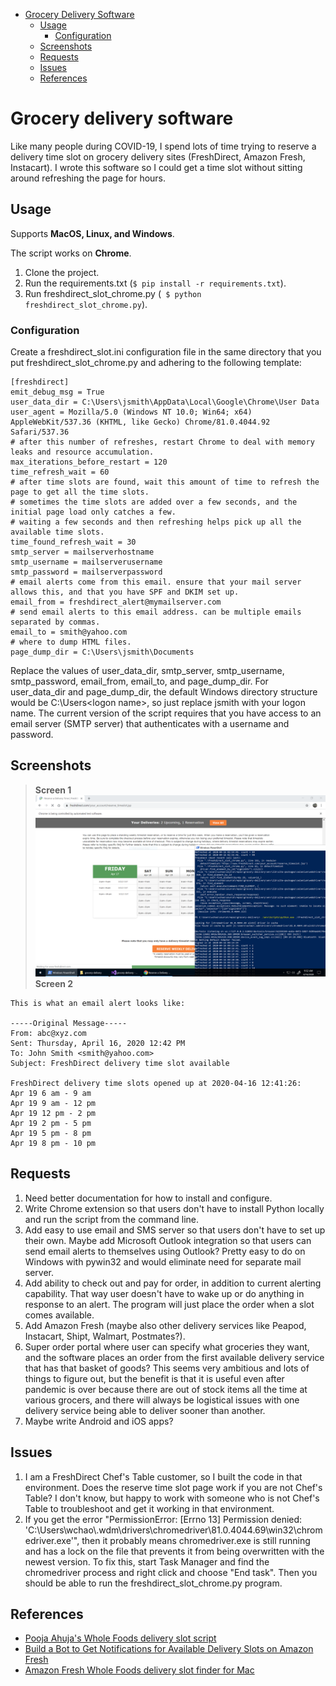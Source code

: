 - [Grocery Delivery Software](#grocery-delivery-software)
  * [Usage](#usage)
    + [Configuration](#configuration)
  * [Screenshots](#screenshots)
  * [Requests](#requests)
  * [Issues](#issues)
  * [References](#references)

# Grocery delivery software

Like many people during COVID-19, I spend lots of time trying to reserve a delivery time slot on grocery delivery sites (FreshDirect, Amazon Fresh, Instacart). I wrote this software so I could get a time slot without sitting around refreshing the page for hours.

## Usage

Supports **MacOS, Linux, and Windows**.

The script works on **Chrome**.

1. Clone the project.
1. Run the requirements.txt (```$ pip install -r requirements.txt```).
2. Run freshdirect_slot_chrome.py (``` $ python freshdirect_slot_chrome.py```).

### Configuration

Create a freshdirect_slot.ini configuration file in the same directory that you put freshdirect_slot_chrome.py and adhering to the following template:

```
[freshdirect]
emit_debug_msg = True
user_data_dir = C:\Users\jsmith\AppData\Local\Google\Chrome\User Data
user_agent = Mozilla/5.0 (Windows NT 10.0; Win64; x64) AppleWebKit/537.36 (KHTML, like Gecko) Chrome/81.0.4044.92 Safari/537.36
# after this number of refreshes, restart Chrome to deal with memory leaks and resource accumulation.
max_iterations_before_restart = 120
time_refresh_wait = 60
# after time slots are found, wait this amount of time to refresh the page to get all the time slots.
# sometimes the time slots are added over a few seconds, and the initial page load only catches a few.
# waiting a few seconds and then refreshing helps pick up all the available time slots.
time_found_refresh_wait = 30
smtp_server = mailserverhostname
smtp_username = mailserverusername
smtp_password = mailserverpassword
# email alerts come from this email. ensure that your mail server allows this, and that you have SPF and DKIM set up.
email_from = freshdirect_alert@mymailserver.com
# send email alerts to this email address. can be multiple emails separated by commas.
email_to = smith@yahoo.com
# where to dump HTML files. 
page_dump_dir = C:\Users\jsmith\Documents
```

Replace the values of user_data_dir, smtp_server, smtp_username, smtp_password, email_from, email_to, and page_dump_dir. For user_data_dir and page_dump_dir, the default Windows directory structure would be C:\Users\<logon name>, so just replace jsmith with your logon name. The current version of the script requires that you have access to an email server (SMTP server) that authenticates with a username and password.

## Screenshots

> __Screen 1__
![FreshDirect Chrome in action](https://github.com/wchao/grocery-delivery/blob/master/doc/img/freshdirect_slot_chrome_in_action.png)
> __Screen 2__
```
This is what an email alert looks like:

-----Original Message-----
From: abc@xyz.com
Sent: Thursday, April 16, 2020 12:42 PM
To: John Smith <smith@yahoo.com>
Subject: FreshDirect delivery time slot available

FreshDirect delivery time slots opened up at 2020-04-16 12:41:26:
Apr 19 6 am - 9 am
Apr 19 9 am - 12 pm
Apr 19 12 pm - 2 pm
Apr 19 2 pm - 5 pm
Apr 19 5 pm - 8 pm
Apr 19 8 pm - 10 pm
```

## Requests

1. Need better documentation for how to install and configure.
2. Write Chrome extension so that users don't have to install Python locally and run the script from the command line.
3. Add easy to use email and SMS server so that users don't have to set up their own. Maybe add Microsoft Outlook integration so that users can send email alerts to themselves using Outlook? Pretty easy to do on Windows with pywin32 and would eliminate need for separate mail server.
4. Add ability to check out and pay for order, in addition to current alerting capability. That way user doesn't have to wake up or do anything in response to an alert. The program will just place the order when a slot comes available.
5. Add Amazon Fresh (maybe also other delivery services like Peapod, Instacart, Shipt, Walmart, Postmates?).
6. Super order portal where user can specify what groceries they want, and the software places an order from the first available delivery service that has that basket of goods? This seems very ambitious and lots of things to figure out, but the benefit is that it is useful even after pandemic is over because there are out of stock items all the time at various grocers, and there will always be logistical issues with one delivery service being able to deliver sooner than another.
7. Maybe write Android and iOS apps?

## Issues

1. I am a FreshDirect Chef's Table customer, so I built the code in that environment. Does the reserve time slot page work if you are not Chef's Table? I don't know, but happy to work with someone who is not Chef's Table to troubleshoot and get it working in that environment.
2. If you get the error "PermissionError: [Errno 13] Permission denied: 'C:\\Users\\wchao\\.wdm\\drivers\\chromedriver\\81.0.4044.69\\win32\\chromedriver.exe'", then it probably means chromedriver.exe is still running and has a lock on the file that prevents it from being overwritten with the newest version. To fix this, start Task Manager and find the chromedriver process and right click and choose "End task". Then you should be able to run the freshdirect_slot_chrome.py program.

## References

* [Pooja Ahuja's Whole Foods delivery slot script](https://github.com/pcomputo/Whole-Foods-Delivery-Slot)
* [Build a Bot to Get Notifications for Available Delivery Slots on Amazon Fresh](https://medium.com/better-programming/build-amazonfresh-delivery-slot-alerts-c9e12a429e23)
* [Amazon Fresh Whole Foods delivery slot finder for Mac](https://github.com/ahertel/Amazon-Fresh-Whole-Foods-delivery-slot-finder)
